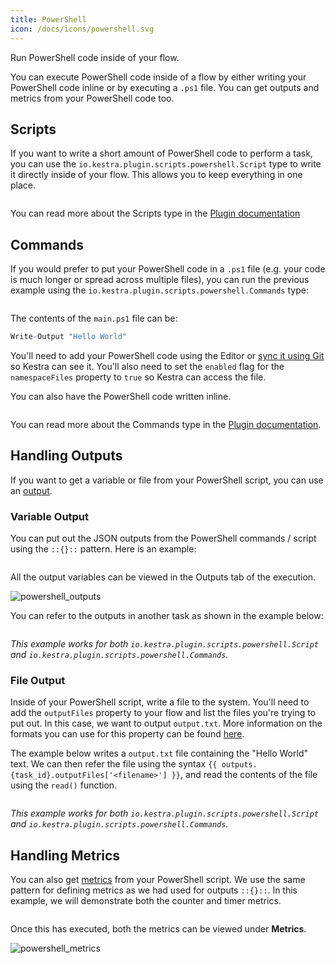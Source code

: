 ```yaml
---
title: PowerShell
icon: /docs/icons/powershell.svg
---
```


Run PowerShell code inside of your flow.

You can execute PowerShell code inside of a flow by either writing your PowerShell code inline or by executing a `.ps1` file. You can get outputs and metrics from your PowerShell code too.


## Scripts

If you want to write a short amount of PowerShell code to perform a task, you can use the `io.kestra.plugin.scripts.powershell.Script` type to write it directly inside of your flow. This allows you to keep everything in one place.

```yaml file=public/examples/scripts_powershell.yml
```

You can read more about the Scripts type in the [Plugin documentation](/plugins/plugin-script-powershell/tasks/io.kestra.plugin.scripts.powershell.script)

## Commands

If you would prefer to put your PowerShell code in a `.ps1` file (e.g. your code is much longer or spread across multiple files), you can run the previous example using the `io.kestra.plugin.scripts.powershell.Commands` type:

```yaml file=public/examples/commands_powershell.yml
```

The contents of the `main.ps1` file can be:

```r
Write-Output "Hello World"
```

You'll need to add your PowerShell code using the Editor or [sync it using Git](/docs/developer-guide/git) so Kestra can see it. You'll also need to set the `enabled` flag for the `namespaceFiles` property to `true` so Kestra can access the file.

You can also have the PowerShell code written inline.

```yaml file=public/examples/commands_powershell_inline.yml
```

You can read more about the Commands type in the [Plugin documentation](/plugins/plugin-script-powershell/tasks/io.kestra.plugin.scripts.powershell.commands).

## Handling Outputs

If you want to get a variable or file from your PowerShell script, you can use an [output](/docs/workflow-components/outputs).

### Variable Output

You can put out the JSON outputs from the PowerShell commands / script using the `::{}::` pattern. Here is an example:

```yaml file=public/examples/outputs_powershell.yml
```

All the output variables can be viewed in the Outputs tab of the execution.

![powershell_outputs](/docs/how-to-guides/powershell/outputs.png)

You can refer to the outputs in another task as shown in the example below:

```yaml file=public/examples/outputs_powershell_usage.yml
```

_This example works for both `io.kestra.plugin.scripts.powershell.Script` and `io.kestra.plugin.scripts.powershell.Commands`._

### File Output

Inside of your PowerShell script, write a file to the system. You'll need to add the `outputFiles` property to your flow and list the files you're trying to put out. In this case, we want to output `output.txt`. More information on the formats you can use for this property can be found [here](/docs/developer-guide/scripts/output-directory).

The example below writes a `output.txt` file containing the "Hello World" text. We can then refer the file using the syntax `{{ outputs.{task_id}.outputFiles['<filename>'] }}`, and read the contents of the file using the `read()` function.

```yaml file=public/examples/scripts_output-files-powershell.yml
```

_This example works for both `io.kestra.plugin.scripts.powershell.Script` and `io.kestra.plugin.scripts.powershell.Commands`._

## Handling Metrics

You can also get [metrics](/docs/developer-guide/scripts/outputs-metrics#outputs-and-metrics-in-script-and-commands-tasks) from your PowerShell script. We use the same pattern for defining metrics as we had used for outputs `::{}::`. In this example, we will demonstrate both the counter and timer metrics.

```yaml file=public/examples/metrics_powershell.yml
```

Once this has executed, both the metrics can be viewed under **Metrics**.

![powershell_metrics](/docs/how-to-guides/powershell/metrics.png)

